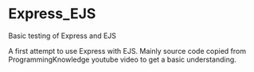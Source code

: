 # Express_EJS
Basic testing of Express and EJS

A first attempt to use Express with EJS.
Mainly source code copied from ProgrammingKnowledge youtube video to get a basic understanding.

